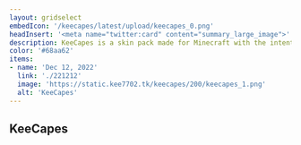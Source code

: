 ```yaml
---
layout: gridselect
embedIcon: '/keecapes/latest/upload/keecapes_0.png'
headInsert: '<meta name="twitter:card" content="summary_large_image">'
description: KeeCapes is a skin pack made for Minecraft with the intention to give players a library of capes that won't be too large in size. KeeCapes only includes official capes and very few unofficial capes, meaning all included capes are high in quality.
color: '#68aa62'
items:
- name: 'Dec 12, 2022'
  link: './221212'
  image: 'https://static.kee7702.tk/keecapes/200/keecapes_1.png'
  alt: 'KeeCapes'
---
```

## KeeCapes
